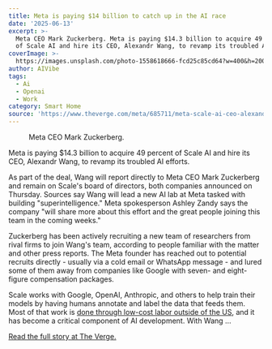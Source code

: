 ```yaml
---
title: Meta is paying $14 billion to catch up in the AI race
date: '2025-06-13'
excerpt: >-
  Meta CEO Mark Zuckerberg. Meta is paying $14.3 billion to acquire 49 percent
  of Scale AI and hire its CEO, Alexandr Wang, to revamp its troubled AI ef...
coverImage: >-
  https://images.unsplash.com/photo-1558618666-fcd25c85cd64?w=400&h=200&fit=crop&auto=format
author: AIVibe
tags:
  - Ai
  - Openai
  - Work
category: Smart Home
source: 'https://www.theverge.com/meta/685711/meta-scale-ai-ceo-alexandr-wang'
---
```


											

						
<figure>

<img alt="" data-caption="Meta CEO Mark Zuckerberg." data-portal-copyright="" data-has-syndication-rights="1" src="https://platform.theverge.com/wp-content/uploads/sites/2/chorus/uploads/chorus_asset/file/25546248/STK169_Mark_Zuckerburg_CVIRGINIA_B.jpg?quality=90&#038;strip=all&#038;crop=0,0,100,100" />
	<figcaption>Meta CEO Mark Zuckerberg.</figcaption>
</figure>
<p class="has-text-align-none">Meta is paying $14.3 billion to acquire 49 percent of Scale AI and hire its CEO, Alexandr Wang, to revamp its troubled AI efforts. </p>
<p class="has-text-align-none">As part of the deal, Wang will report directly to Meta CEO Mark Zuckerberg and remain on Scale's board of directors, both companies announced on Thursday. Sources say Wang will lead a new AI lab at Meta tasked with building "superintelligence." Meta spokesperson Ashley Zandy says the company "will share more about this effort and the great people joining this team in the coming weeks."</p>
<p class="has-text-align-none">Zuckerberg has been actively recruiting a new team of researchers from rival firms to join Wang's team, according to people familiar with the matter and other press reports. The Meta founder has reached out to potential recruits directly - usually via a cold email or WhatsApp message - and lured some of them away from companies like Google with seven- and eight-figure compensation packages. </p>
<p class="has-text-align-none">Scale works with Google, OpenAI, Anthropic, and others to help train their models by having humans annotate and label the data that feeds them. Most of that work is <a href="https://www.theverge.com/features/23764584/ai-artificial-intelligence-data-notation-labor-scale-surge-remotasks-openai-chatbots">done through low-cost labor outside of the US</a>, and it has become a critical component of AI development. With Wang  …</p>
<p><a href="https://www.theverge.com/meta/685711/meta-scale-ai-ceo-alexandr-wang">Read the full story at The Verge.</a></p>
						
									
